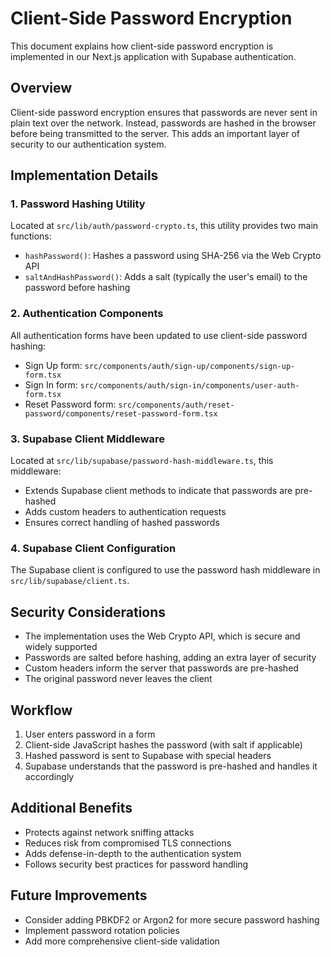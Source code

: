 # Client-Side Password Encryption

This document explains how client-side password encryption is implemented in our Next.js application with Supabase authentication.

## Overview

Client-side password encryption ensures that passwords are never sent in plain text over the network. Instead, passwords are hashed in the browser before being transmitted to the server. This adds an important layer of security to our authentication system.

## Implementation Details

### 1. Password Hashing Utility

Located at `src/lib/auth/password-crypto.ts`, this utility provides two main functions:

- `hashPassword()`: Hashes a password using SHA-256 via the Web Crypto API
- `saltAndHashPassword()`: Adds a salt (typically the user's email) to the password before hashing

### 2. Authentication Components

All authentication forms have been updated to use client-side password hashing:

- Sign Up form: `src/components/auth/sign-up/components/sign-up-form.tsx`
- Sign In form: `src/components/auth/sign-in/components/user-auth-form.tsx`
- Reset Password form: `src/components/auth/reset-password/components/reset-password-form.tsx`

### 3. Supabase Client Middleware

Located at `src/lib/supabase/password-hash-middleware.ts`, this middleware:

- Extends Supabase client methods to indicate that passwords are pre-hashed
- Adds custom headers to authentication requests
- Ensures correct handling of hashed passwords

### 4. Supabase Client Configuration

The Supabase client is configured to use the password hash middleware in `src/lib/supabase/client.ts`.

## Security Considerations

- The implementation uses the Web Crypto API, which is secure and widely supported
- Passwords are salted before hashing, adding an extra layer of security
- Custom headers inform the server that passwords are pre-hashed
- The original password never leaves the client

## Workflow

1. User enters password in a form
2. Client-side JavaScript hashes the password (with salt if applicable)
3. Hashed password is sent to Supabase with special headers
4. Supabase understands that the password is pre-hashed and handles it accordingly

## Additional Benefits

- Protects against network sniffing attacks
- Reduces risk from compromised TLS connections
- Adds defense-in-depth to the authentication system
- Follows security best practices for password handling

## Future Improvements

- Consider adding PBKDF2 or Argon2 for more secure password hashing
- Implement password rotation policies
- Add more comprehensive client-side validation
